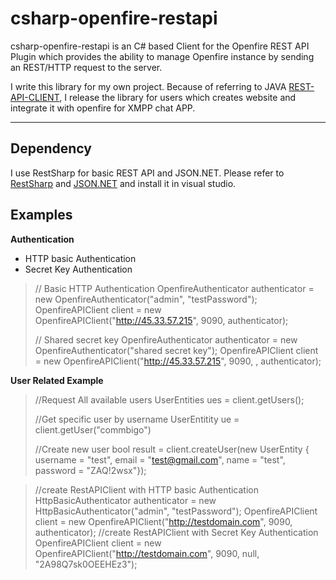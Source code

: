 csharp-openfire-restapi
===================

csharp-openfire-restapi is an C# based Client for the Openfire REST API Plugin which provides the ability to manage Openfire instance by sending an REST/HTTP request to the server.

I write this library for my own project. Because of referring to JAVA [REST-API-CLIENT](https://github.com/igniterealtime/REST-API-Client), I release the library for users which creates website and integrate it with openfire for XMPP chat APP.

----------
Dependency
-------------
I use RestSharp for basic REST API and JSON.NET. Please refer to [RestSharp](http://restsharp.org/) and [JSON.NET](https://www.nuget.org/packages/Newtonsoft.Json/9.0.1-beta1) and install it in visual studio.

Examples
-------------
**Authentication**

 - HTTP basic Authentication
 - Secret Key Authentication
 
>// Basic HTTP Authentication
>OpenfireAuthenticator authenticator = new OpenfireAuthenticator("admin", "testPassword");
>OpenfireAPIClient client = new OpenfireAPIClient("http://45.33.57.215", 9090, authenticator);
>
>// Shared secret key
>OpenfireAuthenticator authenticator = new OpenfireAuthenticator("shared secret key");
>OpenfireAPIClient client = new OpenfireAPIClient("http://45.33.57.215", 9090, , authenticator);


**User Related Example**
>//Request All available users
>UserEntities ues = client.getUsers();
>
>//Get specific user by username
>UserEntitity ue = client.getUser("commbigo")
>
>//Create new user
>bool result = client.createUser(new UserEntity { username = "test", email = "test@gmail.com", name = "test", password = "ZAQ!2wsx"});
>

>//create RestAPIClient with HTTP basic Authentication
>HttpBasicAuthenticator authenticator = new HttpBasicAuthenticator("admin", "testPassword");
>OpenfireAPIClient client = new OpenfireAPIClient("http://testdomain.com", 9090, authenticator);
>//create RestAPIClient with Secret Key Authentication
>OpenfireAPIClient client = new OpenfireAPIClient("http://testdomain.com", 9090, null, "2A98Q7sk0OEEHEz3");

